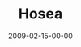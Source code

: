---
layout: message
category: message
series: "Lost Books"
title: "Hosea"
date: 2009-02-15-00-00
message_id: 545
audio: "http://s3.amazonaws.com/crossroads-media/messages/audio/LostBooks6.mp3"
audio-duration: "33:54"
description: "Chuck Mingo shares the story of Hosea and a God who demands fidelity."
video: "http://s3.amazonaws.com/crossroads-media/messages/video/LostBooks6.mp4"
video-duration: "34:36"
video-image: "http://s3.amazonaws.com/crossroads-media/images/LostBooks6-still.jpg"
notes-description: ""
notes: "http://s3.amazonaws.com/crossroads-media/documents/SN_02_14-15_09.pdf"
notes-title: "Lost Books&#58; Hosea (Study Notes)"
tag: 
 - fidelity
 - wedding
 - mingo
 - hosea
explicit: false
---